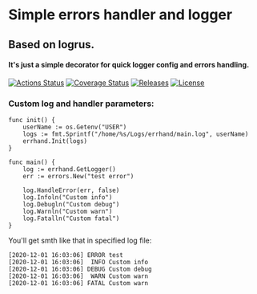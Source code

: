 # Simple errors handler and logger
## Based on logrus. 
#### It's just a simple decorator for quick logger config and errors handling.

[![Actions Status](https://github.com/kattaris/errhand/workflows/CI/badge.svg)](https://github.com/kattaris/errhand/actions)
[![Coverage Status](https://codecov.io/github/kattaris/errhand/coverage.svg?branch=master)](https://codecov.io/gh/kattaris/errhand)
[![Releases](https://img.shields.io/github/v/release/errhand/errhand.svg?include_prereleases&style=flat-square)](https://github.com/kattaris/errhand/releases)
[![License](https://img.shields.io/badge/License-Apache%202.0-blue.svg)](https://opensource.org/licenses/Apache-2.0)

### Custom log and handler parameters:
```
func init() {
	userName := os.Getenv("USER")
	logs := fmt.Sprintf("/home/%s/Logs/errhand/main.log", userName)
	errhand.Init(logs)
}

func main() {
	log := errhand.GetLogger()
	err := errors.New("test error")

	log.HandleError(err, false)
	log.Infoln("Custom info")
	log.Debugln("Custom debug")
	log.Warnln("Custom warn")
	log.Fatalln("Custom fatal")
}
```
You'll get smth like that in specified log file:
```
[2020-12-01 16:03:06] ERROR test
[2020-12-01 16:03:06]  INFO Custom info
[2020-12-01 16:03:06] DEBUG Custom debug
[2020-12-01 16:03:06]  WARN Custom warn
[2020-12-01 16:03:06] FATAL Custom warn
```
